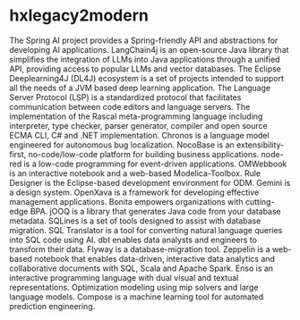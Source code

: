# hxlegacy2modern

The Spring AI project provides a Spring-friendly API and abstractions for developing AI applications. LangChain4j is an open-source Java library that simplifies the integration of LLMs into Java applications through a unified API, providing access to popular LLMs and vector databases. The Eclipse Deeplearning4J (DL4J) ecosystem is a set of projects intended to support all the needs of a JVM based deep learning application. The Language Server Protocol (LSP) is a standardized protocol that facilitates communication between code editors and language servers. The implementation of the Rascal meta-programming language including interpreter, type checker, parser generator, compiler and open source ECMA CLI, C# and .NET implementation. Chronos is a language model engineered for autonomous bug localization. NocoBase is an extensibility-first, no-code/low-code platform for building business applications. node-red is a low-code programming for event-driven applications. OMWebbook is an interactive notebook and a web-based Modelica-Toolbox. Rule Designer is the Eclipse-based development environment for ODM. Gemini is a design system. OpenXava is a framework for developing effective management applications. Bonita empowers organizations with cutting-edge BPA. jOOQ is a library that generates Java code from your database metadata. SQLines is a set of tools designed to assist with database migration. SQL Translator is a tool for converting natural language queries into SQL code using AI. dbt enables data analysts and engineers to transform their data. Flyway is a database-migration tool. Zeppelin is a web-based notebook that enables data-driven, interactive data analytics and collaborative documents with SQL, Scala and Apache Spark. Enso is an interactive programming language with dual visual and textual representations. Optimization modeling using mip solvers and large language models. Compose is a machine learning tool for automated prediction engineering.